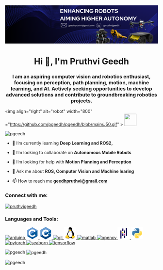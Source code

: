 ![logo](https://github.com/pgeedh/pgeedh/blob/main/new%20banner%20linkedin.png)
<h1 align="center">Hi 👋, I'm Pruthvi Geedh</h1>
<h3 align="center">I am an aspiring computer vision and robotics enthusiast, focusing on perception, path planning, motion, machine learning, and AI. Actively seeking opportunities to develop advanced solutions and contribute to groundbreaking robotics projects.</h3>

<img align="right" alt="robot" width="800" ="https://github.com/pgeedh/pgeedh/blob/main/J50.gif" >
<img src="https://media.giphy.com/media/vFKqnCdLPNOKc/giphy.gif" width="40" height="40" />


<p align="left"> <img src="https://komarev.com/ghpvc/?username=pgeedh&label=Profile%20views&color=0e75b6&style=flat" alt="pgeedh" /> </p>

- 🌱 I’m currently learning **Deep Learning and ROS2,**

- 👯 I’m looking to collaborate on **Autonomous Mobile Robots**

- 🤝 I’m looking for help with **Motion Planning and Perception**

- 💬 Ask me about **ROS, Computer Vision and Machine learing**

- 📫 How to reach me **geedhpruthvi@gmail.com**

<h3 align="left">Connect with me:</h3>
<p align="left">
<a href="https://linkedin.com/in/pruthvigeedh" target="blank"><img align="center" src="https://raw.githubusercontent.com/rahuldkjain/github-profile-readme-generator/master/src/images/icons/Social/linked-in-alt.svg" alt="pruthvigeedh" height="30" width="40" /></a>
</p>

<h3 align="left">Languages and Tools:</h3>
<p align="left"> <a href="https://www.arduino.cc/" target="_blank" rel="noreferrer"> <img src="https://cdn.worldvectorlogo.com/logos/arduino-1.svg" alt="arduino" width="40" height="40"/> </a> <a href="https://www.cprogramming.com/" target="_blank" rel="noreferrer"> <img src="https://raw.githubusercontent.com/devicons/devicon/master/icons/c/c-original.svg" alt="c" width="40" height="40"/> </a> <a href="https://www.w3schools.com/cpp/" target="_blank" rel="noreferrer"> <img src="https://raw.githubusercontent.com/devicons/devicon/master/icons/cplusplus/cplusplus-original.svg" alt="cplusplus" width="40" height="40"/> </a> <a href="https://git-scm.com/" target="_blank" rel="noreferrer"> <img src="https://www.vectorlogo.zone/logos/git-scm/git-scm-icon.svg" alt="git" width="40" height="40"/> </a> <a href="https://www.linux.org/" target="_blank" rel="noreferrer"> <img src="https://raw.githubusercontent.com/devicons/devicon/master/icons/linux/linux-original.svg" alt="linux" width="40" height="40"/> </a> <a href="https://www.mathworks.com/" target="_blank" rel="noreferrer"> <img src="https://upload.wikimedia.org/wikipedia/commons/2/21/Matlab_Logo.png" alt="matlab" width="40" height="40"/> </a> <a href="https://opencv.org/" target="_blank" rel="noreferrer"> <img src="https://www.vectorlogo.zone/logos/opencv/opencv-icon.svg" alt="opencv" width="40" height="40"/> </a> <a href="https://pandas.pydata.org/" target="_blank" rel="noreferrer"> <img src="https://raw.githubusercontent.com/devicons/devicon/2ae2a900d2f041da66e950e4d48052658d850630/icons/pandas/pandas-original.svg" alt="pandas" width="40" height="40"/> </a> <a href="https://www.python.org" target="_blank" rel="noreferrer"> <img src="https://raw.githubusercontent.com/devicons/devicon/master/icons/python/python-original.svg" alt="python" width="40" height="40"/> </a> <a href="https://pytorch.org/" target="_blank" rel="noreferrer"> <img src="https://www.vectorlogo.zone/logos/pytorch/pytorch-icon.svg" alt="pytorch" width="40" height="40"/> </a> <a href="https://seaborn.pydata.org/" target="_blank" rel="noreferrer"> <img src="https://seaborn.pydata.org/_images/logo-mark-lightbg.svg" alt="seaborn" width="40" height="40"/> </a> <a href="https://www.tensorflow.org" target="_blank" rel="noreferrer"> <img src="https://www.vectorlogo.zone/logos/tensorflow/tensorflow-icon.svg" alt="tensorflow" width="40" height="40"/> </a> </p>

<p><img align="left" src="https://github-readme-stats.vercel.app/api/top-langs?username=pgeedh&show_icons=true&locale=en&layout=compact" alt="pgeedh" /></p>

<p>&nbsp;<img align="center" src="https://github-readme-stats.vercel.app/api?username=pgeedh&show_icons=true&locale=en" alt="pgeedh" /></p>

<p><img align="center" src="https://github-readme-streak-stats.herokuapp.com/?user=pgeedh&" alt="pgeedh" /></p>
